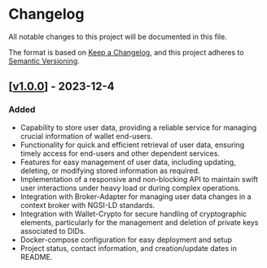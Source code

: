 # Changelog
All notable changes to this project will be documented in this file.

The format is based on [Keep a Changelog](https://keepachangelog.com/en/1.0.0/),
and this project adheres to [Semantic Versioning](https://semver.org/spec/v2.0.0.html).

## [[v1.0.0](https://github.com/in2workspace/wallet-data/releases/tag/1.0.0)] - 2023-12-4

### Added
- Capability to store user data, providing a reliable service for managing crucial information of wallet end-users.
- Functionality for quick and efficient retrieval of user data, ensuring timely access for end-users and other dependent services.
- Features for easy management of user data, including updating, deleting, or modifying stored information as required.
- Implementation of a responsive and non-blocking API to maintain swift user interactions under heavy load or during complex operations.
- Integration with Broker-Adapter for managing user data changes in a context broker with NGSI-LD standards.
- Integration with Wallet-Crypto for secure handling of cryptographic elements, particularly for the management and deletion of private keys associated to DIDs.
- Docker-compose configuration for easy deployment and setup
- Project status, contact information, and creation/update dates in README.